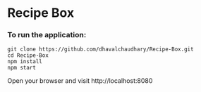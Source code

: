 # Recipe Box

### To run the application:
```
git clone https://github.com/dhavalchaudhary/Recipe-Box.git
cd Recipe-Box
npm install
npm start
```
Open your browser and visit http://localhost:8080
